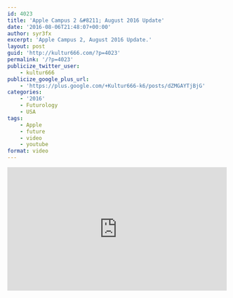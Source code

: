 ```yaml
---
id: 4023
title: 'Apple Campus 2 &#8211; August 2016 Update'
date: '2016-08-06T21:48:07+00:00'
author: syr3fx
excerpt: 'Apple Campus 2, August 2016 Update.'
layout: post
guid: 'http://kultur666.com/?p=4023'
permalink: '/?p=4023'
publicize_twitter_user:
    - kultur666
publicize_google_plus_url:
    - 'https://plus.google.com/+Kultur666-k6/posts/dZMGAYTjBjG'
categories:
    - '2016'
    - Futurology
    - USA
tags:
    - Apple
    - future
    - video
    - youtube
format: video
---
```


<iframe allow="accelerometer; autoplay; clipboard-write; encrypted-media; gyroscope; picture-in-picture; web-share" allowfullscreen="" frameborder="0" height="281" loading="lazy" src="https://www.youtube.com/embed/1F6PFRxvu_0?feature=oembed" title="APPLE CAMPUS 2 August 2016 Construction Update 4K" width="500"></iframe>